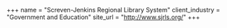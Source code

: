 +++
name = "Screven-Jenkins Regional Library System"
client_industry = "Government and Education"
site_url = "http://www.sjrls.org/"
+++